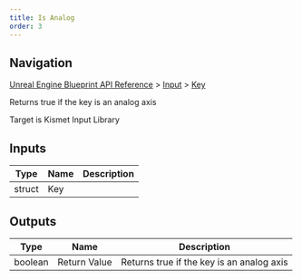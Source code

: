 ```yaml
---
title: Is Analog
order: 3
---
```

## Navigation

[Unreal Engine Blueprint API Reference](https://dev.epicgames.com/documentation/en-us/unreal-engine/BlueprintAPI) > [Input](https://dev.epicgames.com/documentation/en-us/unreal-engine/BlueprintAPI/Input) > [Key](https://dev.epicgames.com/documentation/en-us/unreal-engine/BlueprintAPI/Input/Key)

Returns true if the key is an analog axis

Target is Kismet Input Library

## Inputs

| Type | Name | Description |
| --- | --- | --- |
| struct | Key |  |

## Outputs

| Type | Name | Description |
| --- | --- | --- |
| boolean | Return Value | Returns true if the key is an analog axis |
